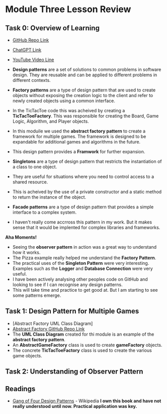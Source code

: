 # Module Three Lesson Review

## Task 0: Overview of Learning
- [GitHub Repo Link](https://github.com/bennyp85/sit320-advanced-algorithms/tree/master/module%203)
- [ChatGPT Link]()
- [YouTube Video Line]()

- **Design patterns** are a set of solutions to common problems in software design. They are reusable and can be applied to different problems in different contexts.
- **Factory patterns** are a type of design pattern that are used to create objects without exposing the creation logic to the client and refer to newly created objects using a common interface.
- In the TicTacToe code this was acheived by creating a **TicTacToeFactory**. This was responsible for creating the Board, Game Logic, Algorithm, and Player objects.
- In this moduile we used the **abstract factory pattern** to create a framework for multiple games. The framework is designed to be expandable for additional games and algorithms in the future.
- This design pattern provides a **Framwork** for further expansion. 
- **Singletons** are a type of design pattern that restricts the instantiation of a class to one object.
- They are useful for situations where you need to control access to a shared resource.
- This is acheived by the use of a private constructor and a static method to return the instance of the object.
- **Facade patterns** are a type of design pattern that provides a simple interface to a complex system.
- I haven't really come accrross this pattern in my work. But it makes sense that it would be implented for complex libraries and frameworks.

**Aha Moments!**
- Seeing the **observer pattern** in action was a great way to understand how it works.
- The Pizza example really helped me understand the **Factory Pattern**.
- The practical uses of the **Singleton Pattern** were very interesting. Examples such as the **Logger** and **Database Connection** were very useful.
- I have been actively analysing other peoples code on GitHub and looking to see if I can recognise any design patterns. 
- This will take time and practice to get good at. But I am starting to see some patterns emerge.

## Task 1: Design Pattern for Multiple Games
- [Abstract Factory UML Class Diagram]
- [Abstract Factory GitHub Repo Link](https://github.com/bennyp85/sit320-advanced-algorithms/blob/master/module%203/tic-tac-toe.ipynb)
- The **UML Class Diagram** created for thi module is an example of the **abstract factory pattern**. 
- An **AbstractGameFactory** class is used to create **gameFactory** objects.
- The concrete **TicTacToeFactory** class is used to create the various game objects.

## Task 2: Understanding of Observer Pattern

## Readings
- [Gang of Four Design Patterns](https://en.wikipedia.org/wiki/Design_Patterns) - Wikipedia **I own this book and have not really understood until now. Practical application was key.**